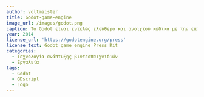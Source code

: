 ```yaml
---
author: voltmaister
title: Godot-game-engine
image_url: /images/godot.png
caption: Το Godot είναι εντελώς ελεύθερο και ανοιχτού κώδικα με την επιτρεπτική άδεια MIT. Χωρίς δεσμεύσεις, χωρίς δικαιώματα, τίποτα.Το παιχνίδι σας είναι δικό σας, μέχρι και την τελευταία γραμμή του κώδικα της μηχανής. Το Godot δίνει την δυνατότητα δημιουργίας βιντεοπαιχνιδιών τόσο 3D όσο και 2D.Τα παιχνίδια που χρησιμοποιούν το Godot μπορούν να δημιουργηθούν με μια ποικιλία γλωσσών προγραμματισμού, συμπεριλαμβανομένων των C++, C# και οποιασδήποτε άλλης γλώσσας με συνδέσεις GDNative, όπως οι Rust, Nim και D.Η Godot έχει επίσης τη δική της ενσωματωμένη γλώσσα σεναρίων, την GDScript.Η Godot περιλαμβάνει έναν επεξεργαστή σεναρίων με αυτόματη εσοχή, επισήμανση συντακτικού και συμπλήρωση κώδικα. Διαθέτει επίσης έναν αποσφαλματωτή με δυνατότητα ορισμού σημείων διακοπής και βηματισμού του προγράμματος.
year: 2014
license_url: 'https://godotengine.org/press'
license_text: Godot game engine Press Kit
categories:
  - Τεχνολογία ανάπτυξης βιντεοπαιχνιδιών 
  - Εργαλεία
tags:
  - Godot
  - GDscript
  - Logo
---
```

